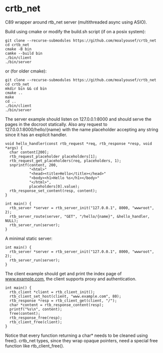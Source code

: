 # crtb_net
C89 wrapper around rtb_net server (multithreaded async using ASIO).

Build using cmake or modify the build.sh script (if on a posix system):

```
git clone --recurse-submodules https://github.com/moalyousef/crtb_net
cd crtb_net
cmake -B bin
camke --build bin
./bin/client
./bin/server
```
or (for older cmake):
```
git clone --recurse-submodules https://github.com/moalyousef/crtb_net
cd crtb_net
mkdir bin && cd bin
cmake ..
make
cd ..
./bin/client
./bin/server
```

The server example should listen on 127.0.0.1:8000 and should serve the pages in the docroot statically. Also any request to 127.0.0.1:8000/hello/{name} with the name placeholder accepting any string since it has an explicit handler.

```
void hello_handler(const rtb_request *req, rtb_response *resp, void *args) {
  char content[200];
  rtb_request_placeholder placeholders[1];
  rtb_request_get_placeholders(req, placeholders, 1);
  snprintf(content, 200,
           "<html>"
           "<head><title>Hello</title></head>"
           "<body><h1>Hello %s</h1></body>"
           "</html>",
           placeholders[0].value);
  rtb_response_set_content(resp, content);
}

int main() {
  rtb_server *server = rtb_server_init("127.0.0.1", 8000, "wwwroot", 2);
  rtb_server_route(server, "GET", "/hello/{name}", &hello_handler, NULL);
  rtb_server_run(server);
}
```
A minimal static server:
```
int main() {
  rtb_server *server = rtb_server_init("127.0.0.1", 8000, "wwwroot", 2);
  rtb_server_run(server);
}
```


The client example should get and print the index page of www.example.com, the client supports proxy and authentication.
```
int main() {
  rtb_client *client = rtb_client_init();
  rtb_client_set_host(client, "www.example.com", 80);
  rtb_response *resp = rtb_client_get(client, "/");
  char *content = rtb_response_content(resp);
  printf("%s\n", content);
  free(content);
  rtb_response_free(resp);
  rtb_client_free(client);
}
```

Notice that every function returning a char* needs to be cleaned using free(). crtb_net types, since they wrap opaque pointers, need a special free function like rtb_client_free().
